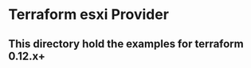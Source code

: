 Terraform esxi Provider
=======================


This directory hold the examples for terraform 0.12.x+
------------------------------------------------------
